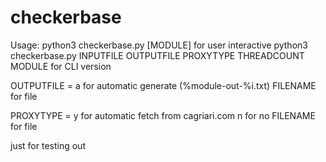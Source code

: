 # checkerbase

 Usage:
 python3 checkerbase.py [MODULE]                    for user interactive
 python3 checkerbase.py INPUTFILE OUTPUTFILE
 PROXYTYPE THREADCOUNT MODULE                     for CLI version
 
 OUTPUTFILE = a for automatic generate (%module-out-%i.txt)
              FILENAME for file

 PROXYTYPE  = y for automatic fetch from cagriari.com
              n for no
              FILENAME for file
              
              
              
              
just for testing out

